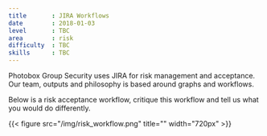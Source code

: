 ```yaml
---
title       : JIRA Workflows
date        : 2018-01-03
level       : TBC
area        : risk
difficulty  : TBC
skills      : TBC
---
```


Photobox Group Security uses JIRA for risk management and acceptance. Our team, outputs and philosophy is based around graphs and workflows.

Below is a risk acceptance workflow, critique this workflow and tell us what you would do differently.

{{< figure src="/img/risk_workflow.png" title="" width="720px" >}}